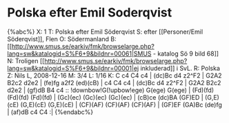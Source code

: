 # Polska efter Emil Soderqvist

{%abc%}
X: 1
T: Polska efter Emil Söderqvist
S: efter [[Personer/Emil Söderqvist]], Flen
O: Södermanland
B: [[http://www.smus.se/earkiv/fmk/browselarge.php?lang=sw&katalogid=S%F6+9&bildnr=00061|SMUS - katalog Sö 9 bild 68]]
N: Troligen [[http://www.smus.se/earkiv/fmk/browselarge.php?lang=sw&katalogid=S%F6+9&bildnr=00001|ej inkluderad]] i SvL.
R: Polska
Z: Nils L, 2008-12-16
M: 3/4
L: 1/16
K: C
c4 C4 c4 | (dc)Bc d4 z2^F2 | G2A2 B2c2 d2e2 | (fe)fg a2f2 (ed)(cB) |
c4 C4 c4 | (dc)Bc d4 z2^F2 | G2A2 B2c2 d2e2 | (gf)dB B4 c4 ::
!downbow!G(!upbow!ege) G(ege) G(ege) | (Fd)(fd) (Fd)(fd) (Fd)(fd) | (Gc)(ec) (Gc)(ec) (Gc)(ec) |
 (cB)ce (dc)BA (GF)ED | (G,E)(cE) (G,E)(cE) (G,E)(cE) | (CF)(AF) (CF)(AF) (CF)(AF) | 
(GF)EF (GA)Bc (de)fg | (af)dB c4 C4 :|
{%endabc%}

